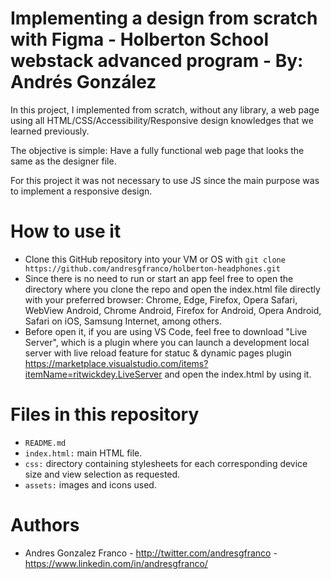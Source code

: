 # Implementing a design from scratch with Figma - Holberton School webstack advanced program - By: Andrés González
In this project, I implemented from scratch, without any library, a web page using all HTML/CSS/Accessibility/Responsive design knowledges that we learned previously.

The objective is simple: Have a fully functional web page that looks the same as the designer file.

For this project it was not necessary to use JS since the main purpose was to implement a responsive design.

# How to use it
- Clone this GitHub repository into your VM or OS with `git clone https://github.com/andresgfranco/holberton-headphones.git`
- Since there is no need to run or start an app feel free to open the directory where you clone the repo and open the index.html file directly with your preferred browser: Chrome, Edge, Firefox, Opera Safari, WebView Android, Chrome Android, Firefox for Android, Opera Android, Safari on iOS, Samsung Internet, among others.
- Before open it, if you are using VS Code, feel free to download "Live Server", which is a plugin where you can launch a development local server with live reload feature for statuc & dynamic pages plugin https://marketplace.visualstudio.com/items?itemName=ritwickdey.LiveServer and open the index.html by using it.


# Files in this repository
- `README.md`
- `index.html:` main HTML file.
- `css:` directory containing stylesheets for each corresponding device size and view selection as requested.
- `assets:` images and icons used.


# Authors
- Andres Gonzalez Franco - http://twitter.com/andresgfranco - https://www.linkedin.com/in/andresgfranco/
